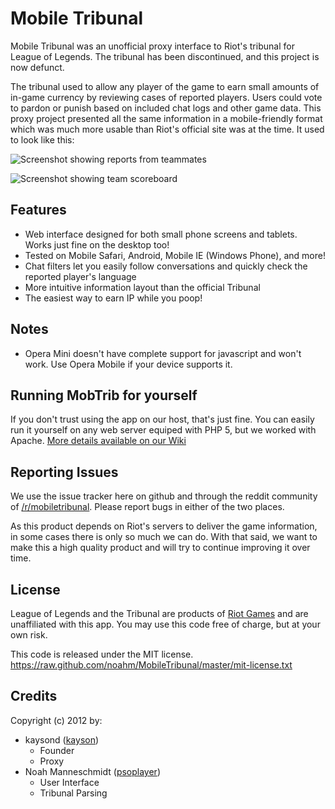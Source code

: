 Mobile Tribunal
===============

Mobile Tribunal was an unofficial proxy interface to Riot's tribunal for League of Legends. The tribunal has been discontinued, and this project is now defunct.

The tribunal used to allow any player of the game to earn small amounts of in-game currency by reviewing cases of reported players. Users could vote to pardon or punish based on included chat logs and other game data. This proxy project presented all the same information in a mobile-friendly format which was much more usable than Riot's official site was at the time. It used to look like this:

![Screenshot showing reports from teammates](https://user-images.githubusercontent.com/319485/130699782-6cfaa476-aa7a-439e-812c-4b1900d5998f.png)

![Screenshot showing team scoreboard](https://user-images.githubusercontent.com/319485/130699788-b647fdf9-ae1a-4593-9766-a178b3f6fd8b.png)

Features
--------

* Web interface designed for both small phone screens and tablets. Works just fine on the desktop too!
* Tested on Mobile Safari, Android, Mobile IE (Windows Phone), and more!
* Chat filters let you easily follow conversations and quickly check the reported player's language
* More intuitive information layout than the official Tribunal
* The easiest way to earn IP while you poop!

Notes
-----

* Opera Mini doesn't have complete support for javascript and won't work. Use Opera Mobile if your device supports it.

Running MobTrib for yourself
----------------------------

If you don't trust using the app on our host, that's just fine. You can easily run it yourself on any
web server equiped with PHP 5, but we worked with Apache. [More details available on our Wiki](https://github.com/noahm/MobileTribunal/wiki/Hosting-MobTrib-Yourself)

Reporting Issues
----------------

We use the issue tracker here on github and through the reddit community
of [/r/mobiletribunal](http://www.reddit.com/r/mobiletribunal). Please report
bugs in either of the two places.

As this product depends on Riot's servers to deliver the game information,
in some cases there is only so much we can do. With that said, we want to make
this a high quality product and will try to continue improving it over time.

License
-------

League of Legends and the Tribunal are products of [Riot Games](http://riotgames.com/)
and are unaffiliated with this app. You may use this code free of charge, but at your own risk.

This code is released under the MIT license.
https://raw.github.com/noahm/MobileTribunal/master/mit-license.txt

Credits
-------

Copyright (c) 2012 by:

* kaysond ([kayson](http://www.reddit.com/user/kayson))
	* Founder
	* Proxy
* Noah Manneschmidt ([psoplayer](http://www.reddit.com/user/psoplayer))
	* User Interface
	* Tribunal Parsing
